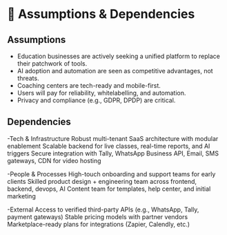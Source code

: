 # 🔗 Assumptions & Dependencies

## Assumptions
- Education businesses are actively seeking a unified platform to replace their patchwork of tools.
- AI adoption and automation are seen as competitive advantages, not threats.
- Coaching centers are tech-ready and mobile-first.
- Users will pay for reliability, whitelabelling, and automation.
- Privacy and compliance (e.g., GDPR, DPDP) are critical.

## Dependencies
-Tech & Infrastructure
    Robust multi-tenant SaaS architecture with modular enablement
    Scalable backend for live classes, real-time reports, and AI triggers
    Secure integration with Tally, WhatsApp Business API, Email, SMS gateways, CDN for video hosting

-People & Processes
    High-touch onboarding and support teams for early clients
    Skilled product design + engineering team across frontend, backend, devops, AI
    Content team for templates, help center, and initial marketing

-External
    Access to verified third-party APIs (e.g., WhatsApp, Tally, payment gateways)
    Stable pricing models with partner vendors
    Marketplace-ready plans for integrations (Zapier, Calendly, etc.)

